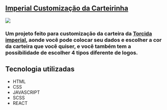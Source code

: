 ## <a href="https://imperialcarteiracustomizada.netlify.app/">Imperial Customização da Carteirinha</a>

<img src="https://i.postimg.cc/tRw3XRBF/a.png" />

<h3>Um projeto feito para customização da carteira da <a href="https://www.torcidaimperial.com/">Torcida imperial</a>, aonde você pode colocar seu dados e escolher a cor da carteira que você quiser, e você também tem a possibilidade de escolher 4 tipos diferente de logos.</h3>

## Tecnologia utilizadas

<ul>
  <li>HTML</li>
  <li>CSS</li>
  <li>JAVASCRIPT</li>
  <li>SCSS</li>
  <li>REACT</li>
</ul>

##

